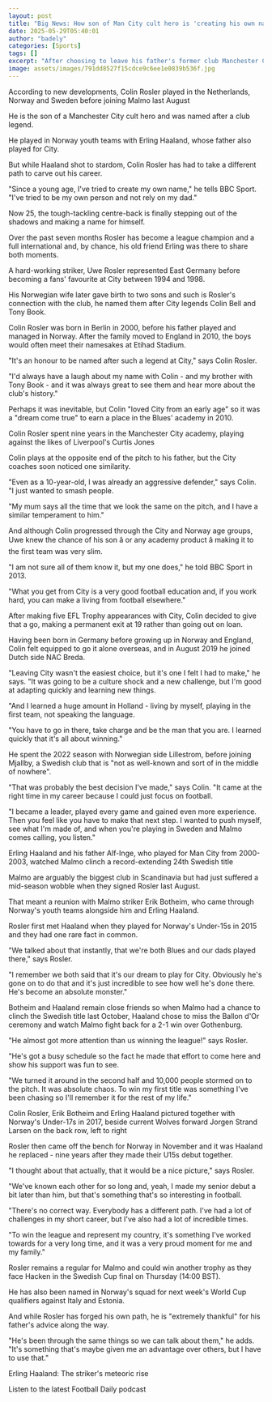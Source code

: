 ```yaml
---
layout: post
title: "Big News: How son of Man City cult hero is 'creating his own name'"
date: 2025-05-29T05:40:01
author: "badely"
categories: [Sports]
tags: []
excerpt: "After choosing to leave his father's former club Manchester City at 19, Colin Rosler has forged his own path to become a league champion and full inte"
image: assets/images/791dd8527f15cdce9c6ee1e0839b536f.jpg
---
```


According to new developments, Colin Rosler played in the Netherlands, Norway and Sweden before joining Malmo last August

He is the son of a Manchester City cult hero and was named after a club legend.

He played in Norway youth teams with Erling Haaland, whose father also played for City.

But while Haaland shot to stardom, Colin Rosler has had to take a different path to carve out his career.

"Since a young age, I've tried to create my own name," he tells BBC Sport. "I've tried to be my own person and not rely on my dad."

Now 25, the tough-tackling centre-back is finally stepping out of the shadows and making a name for himself.

Over the past seven months Rosler has become a league champion and a full international and, by chance, his old friend Erling was there to share both moments.

A hard-working striker, Uwe Rosler represented East Germany before becoming a fans' favourite at City between 1994 and 1998.

His Norwegian wife later gave birth to two sons and such is Rosler's connection with the club, he named them after City legends Colin Bell and Tony Book.

Colin Rosler was born in Berlin in 2000, before his father played and managed in Norway. After the family moved to England in 2010, the boys would often meet their namesakes at Etihad Stadium.

"It's an honour to be named after such a legend at City," says Colin Rosler.

"I'd always have a laugh about my name with Colin - and my brother with Tony Book - and it was always great to see them and hear more about the club's history."

Perhaps it was inevitable, but Colin "loved City from an early age" so it was a "dream come true" to earn a place in the Blues' academy in 2010.

Colin Rosler spent nine years in the Manchester City academy, playing against the likes of Liverpool's Curtis Jones

Colin plays at the opposite end of the pitch to his father, but the City coaches soon noticed one similarity.

"Even as a 10-year-old, I was already an aggressive defender," says Colin. "I just wanted to smash people.

"My mum says all the time that we look the same on the pitch, and I have a similar temperament to him."

And although Colin progressed through the City and Norway age groups, Uwe knew the chance of his son â or any academy product â making it to the first team was very slim.

"I am not sure all of them know it, but my one does," he told BBC Sport in 2013.

"What you get from City is a very good football education and, if you work hard, you can make a living from football elsewhere."

After making five EFL Trophy appearances with City, Colin decided to give that a go, making a permanent exit at 19 rather than going out on loan.

Having been born in Germany before growing up in Norway and England, Colin felt equipped to go it alone overseas, and in August 2019 he joined Dutch side NAC Breda.

"Leaving City wasn't the easiest choice, but it's one I felt I had to make," he says. "It was going to be a culture shock and a new challenge, but I'm good at adapting quickly and learning new things.

"And I learned a huge amount in Holland - living by myself, playing in the first team, not speaking the language.

"You have to go in there, take charge and be the man that you are. I learned quickly that it's all about winning."

He spent the 2022 season with Norwegian side Lillestrom, before joining Mjallby, a Swedish club that is "not as well-known and sort of in the middle of nowhere".

"That was probably the best decision I've made," says Colin. "It came at the right time in my career because I could just focus on football.

"I became a leader, played every game and gained even more experience. Then you feel like you have to make that next step. I wanted to push myself, see what I'm made of, and when you're playing in Sweden and Malmo comes calling, you listen."

Erling Haaland and his father Alf-Inge, who played for Man City from 2000-2003,  watched Malmo clinch a record-extending 24th Swedish title

Malmo are arguably the biggest club in Scandinavia but had just suffered a mid-season wobble when they signed Rosler last August.

That meant a reunion with Malmo striker Erik Botheim, who came through Norway's youth teams alongside him and Erling Haaland.

Rosler first met Haaland when they played for Norway's Under-15s in 2015 and they had one rare fact in common.

"We talked about that instantly, that we're both Blues and our dads played there," says Rosler.

"I remember we both said that it's our dream to play for City. Obviously he's gone on to do that and it's just incredible to see how well he's done there. He's become an absolute monster."

Botheim and Haaland remain close friends so when Malmo had a chance to clinch the Swedish title last October, Haaland chose to miss the Ballon d'Or ceremony and watch Malmo fight back for a 2-1 win over Gothenburg.

"He almost got more attention than us winning the league!" says Rosler.

"He's got a busy schedule so the fact he made that effort to come here and show his support was fun to see.

"We turned it around in the second half and 10,000 people stormed on to the pitch. It was absolute chaos. To win my first title was something I've been chasing so I'll remember it for the rest of my life."

Colin Rosler, Erik Botheim and Erling Haaland pictured together with Norway's Under-17s in 2017, beside current Wolves forward Jorgen Strand Larsen on the back row, left to right

Rosler then came off the bench for Norway in November and it was Haaland he replaced - nine years after they made their U15s debut together.

"I thought about that actually, that it would be a nice picture," says Rosler.

"We've known each other for so long and, yeah, I made my senior debut a bit later than him, but that's something that's so interesting in football.

"There's no correct way. Everybody has a different path. I've had a lot of challenges in my short career, but I've also had a lot of incredible times.

"To win the league and represent my country, it's something I've worked towards for a very long time, and it was a very proud moment for me and my family."

Rosler remains a regular for Malmo and could win another trophy as they face Hacken in the Swedish Cup final on Thursday (14:00 BST).

He has also been named in Norway's squad for next week's World Cup qualifiers against Italy and Estonia.

And while Rosler has forged his own path, he is "extremely thankful" for his father's advice along the way.

"He's been through the same things so we can talk about them," he adds. "It's something that's maybe given me an advantage over others, but I have to use that."

Erling Haaland: The striker's meteoric rise

Listen to the latest Football Daily podcast

